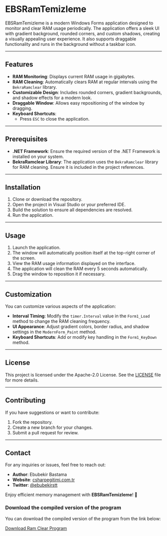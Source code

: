 
# EBSRamTemizleme

EBSRamTemizleme is a modern Windows Forms application designed to monitor and clear RAM usage periodically. The application offers a sleek UI with gradient background, rounded corners, and custom shadows, creating a visually appealing user experience. It also supports draggable functionality and runs in the background without a taskbar icon.

---

## Features

- **RAM Monitoring**: Displays current RAM usage in gigabytes.
- **RAM Cleaning**: Automatically clears RAM at regular intervals using the `BekraRamclear` library.
- **Customizable Design**: Includes rounded corners, gradient backgrounds, and shadow effects for a modern look.
- **Draggable Window**: Allows easy repositioning of the window by dragging.
- **Keyboard Shortcuts**: 
  - Press `ESC` to close the application.

---

## Prerequisites

- **.NET Framework**: Ensure the required version of the .NET Framework is installed on your system.
- **BekraRamclear Library**: The application uses the `BekraRamclear` library for RAM cleaning. Ensure it is included in the project references.

---

## Installation

1. Clone or download the repository.
2. Open the project in Visual Studio or your preferred IDE.
3. Build the solution to ensure all dependencies are resolved.
4. Run the application.

---

## Usage

1. Launch the application.
2. The window will automatically position itself at the top-right corner of the screen.
3. View the RAM usage information displayed on the interface.
4. The application will clean the RAM every 5 seconds automatically.
5. Drag the window to reposition it if necessary.

---

## Customization

You can customize various aspects of the application:
- **Interval Timing**: Modify the `timer.Interval` value in the `Form1_Load` method to change the RAM cleaning frequency.
- **UI Appearance**: Adjust gradient colors, border radius, and shadow settings in the `ModernForm_Paint` method.
- **Keyboard Shortcuts**: Add or modify key handling in the `Form1_KeyDown` method.

---

## License

This project is licensed under the Apache-2.0 License. See the [LICENSE](LICENSE) file for more details.

---

## Contributing

If you have suggestions or want to contribute:
1. Fork the repository.
2. Create a new branch for your changes.
3. Submit a pull request for review.

---

## Contact

For any inquiries or issues, feel free to reach out:

- **Author**: Ebubekir Bastama  
- **Website**: [csharpegitimi.com.tr](https://csharpegitimi.com.tr)  
- **Twitter**: [@ebubekirstt](https://twitter.com/ebubekirstt)  

Enjoy efficient memory management with **EBSRamTemizleme**! 🎉

### Download the compiled version of the program
You can download the compiled version of the program from the link below:

[Download Ram Clear Program](https://github.com/ebubekirbastama/EBSRamTemizleme/raw/refs/heads/main/Ram%20Clear%20Program%C4%B1.zip)

